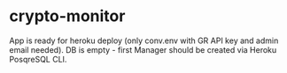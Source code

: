 # crypto-monitor

App is ready for heroku deploy (only conv.env with GR API key and admin email needed). DB is empty -  first Manager should be created via Heroku PosqreSQL CLI.



